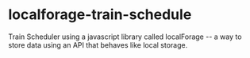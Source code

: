 # localforage-train-schedule
Train Scheduler using a javascript library called localForage -- a way to store data using an API that behaves like local storage.